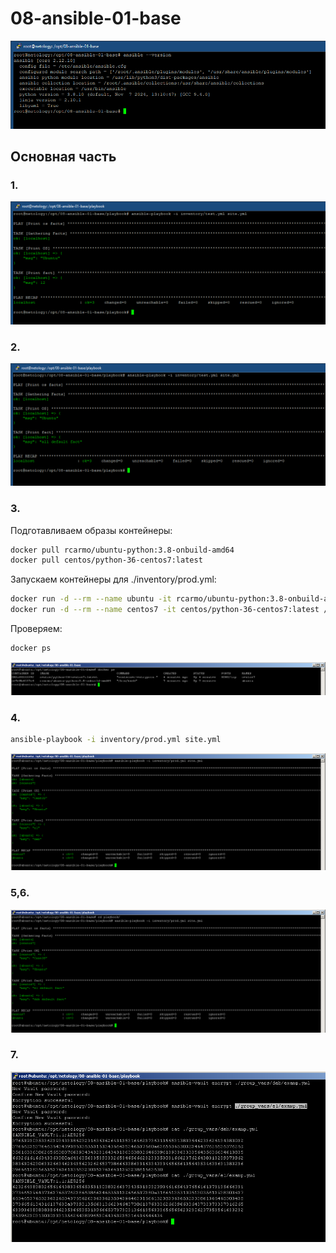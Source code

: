 # 08-ansible-01-base

![Ansible Version](./pictures/ansible_version.png)
## Основная часть

### 1.

 ![Stage1](./pictures/Stage1.png)
### 2.

 ![Stage2](./pictures/Stage2.png)
### 3.

Подготавливаем образы контейнеры:

``` bash
docker pull rcarmo/ubuntu-python:3.8-onbuild-amd64
docker pull centos/python-36-centos7:latest
```

Запускаем контейнеры для ./inventory/prod.yml:

``` bash
docker run -d --rm --name ubuntu -it rcarmo/ubuntu-python:3.8-onbuild-amd64 /bin/bash
docker run -d --rm --name centos7 -it centos/python-36-centos7:latest /bin/bash
```

Проверяем:

``` bash
docker ps
```

![Stage3_docker_ps](./pictures/Stage3_docker_ps.png)
### 4.

``` bash
ansible-playbook -i inventory/prod.yml site.yml
```

![Stage3_ansible_playbook](./pictures/Stage3_Ansible_playbook.png)
### 5,6.

![Stage5_6](./pictures/Stage5_6.png)
### 7.

![Stage7](./pictures/Stage7.png)


